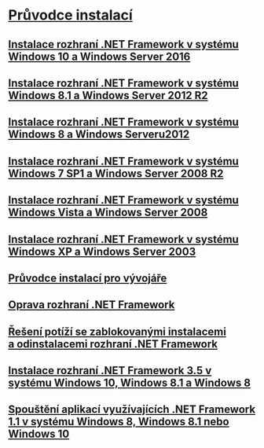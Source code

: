 # [Průvodce instalací](index.md)
## [Instalace rozhraní .NET Framework v systému Windows 10 a Windows Server 2016](on-windows-10.md)
## [Instalace rozhraní .NET Framework v systému Windows 8.1 a Windows Server 2012 R2](on-windows-8-1.md)
## [Instalace rozhraní .NET Framework v systému Windows 8 a Windows Serveru2012](on-windows-8.md)
## [Instalace rozhraní .NET Framework v systému Windows 7 SP1 a Windows Server 2008 R2](on-windows-7.md)
## [Instalace rozhraní .NET Framework v systému Windows Vista a Windows Server 2008](on-windows-vista.md)
## [Instalace rozhraní .NET Framework v systému Windows XP a Windows Server 2003](on-windows-xp.md)
## [Průvodce instalací pro vývojáře](guide-for-developers.md)
## [Oprava rozhraní .NET Framework](repair.md)
## [Řešení potíží se zablokovanými instalacemi a odinstalacemi rozhraní .NET Framework](troubleshoot-blocked-installations-and-uninstallations.md)
## [Instalace rozhraní .NET Framework 3.5 v systému Windows 10, Windows 8.1 a Windows 8](dotnet-35-windows-10.md)
## [Spouštění aplikací využívajících .NET Framework 1.1 v systému Windows 8, Windows 8.1 nebo Windows 10](run-net-framework-1-1-apps.md)
